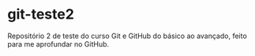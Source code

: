 # git-teste2
Repositório 2 de teste do curso Git e GitHub do básico ao avançado, feito para me aprofundar no GitHub.
